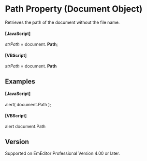 # Path Property (Document Object)

Retrieves the path of the document without the file name.

#### \[JavaScript\]

_strPath_ = document. **Path**;

#### \[VBScript\]

_strPath_ = document. **Path**

## Examples

#### \[JavaScript\]

alert( document.Path );

#### \[VBScript\]

alert document.Path

## Version

Supported on EmEditor Professional Version 4.00 or later.